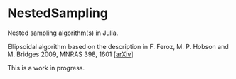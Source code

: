 # NestedSampling

Nested sampling algorithm(s) in Julia.

Ellipsoidal algorithm based on the description in F. Feroz,
M. P. Hobson and M. Bridges 2009, MNRAS 398, 1601
[[arXiv](http://arxiv.org/abs/0809.3437)]

This is a work in progress.